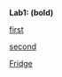 **Lab1: (bold)**

  [first](https://github.com/necha143/algorithms/blob/main/lab1/1.py)
  
  [second](https://github.com/necha143/algorithms/blob/main/lab1/2.py)
  
  [Fridge](https://github.com/necha143/algorithms/blob/main/lab1/holodosAISD.py)
